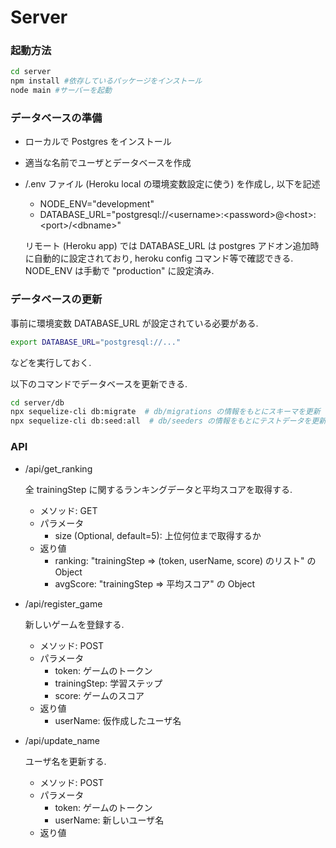 # Server

### 起動方法

```bash
cd server
npm install #依存しているパッケージをインストール
node main #サーバーを起動
```

### データベースの準備
- ローカルで Postgres をインストール
- 適当な名前でユーザとデータベースを作成
- /.env ファイル (Heroku local の環境変数設定に使う) を作成し, 以下を記述
    - NODE_ENV="development"
    - DATABASE_URL="postgresql://&lt;username&gt;:&lt;password&gt;@&lt;host&gt;:&lt;port&gt;/&lt;dbname&gt;"

    リモート (Heroku app) では DATABASE_URL は postgres アドオン追加時に自動的に設定されており, heroku config コマンド等で確認できる.  
    NODE_ENV は手動で "production" に設定済み.

### データベースの更新
事前に環境変数 DATABASE_URL が設定されている必要がある.
```bash
export DATABASE_URL="postgresql://..."
```
などを実行しておく.

以下のコマンドでデータベースを更新できる.
```bash
cd server/db
npx sequelize-cli db:migrate  # db/migrations の情報をもとにスキーマを更新
npx sequelize-cli db:seed:all  # db/seeders の情報をもとにテストデータを更新
```

### API

- /api/get_ranking

    全 trainingStep に関するランキングデータと平均スコアを取得する.

    - メソッド: GET
    - パラメータ
        - size (Optional, default=5): 上位何位まで取得するか
    - 返り値
        - ranking: "trainingStep => (token, userName, score) のリスト" の Object
        - avgScore: "trainingStep => 平均スコア" の Object

- /api/register_game

    新しいゲームを登録する.

    - メソッド: POST
    - パラメータ
        - token: ゲームのトークン
        - trainingStep: 学習ステップ
        - score: ゲームのスコア
    - 返り値
        - userName: 仮作成したユーザ名

- /api/update_name

    ユーザ名を更新する.

    - メソッド: POST
    - パラメータ
        - token: ゲームのトークン
        - userName: 新しいユーザ名
    - 返り値
